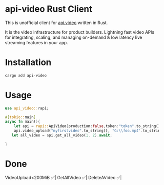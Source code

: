 
# api-video Rust Client
This is unofficial client for [api.video](https://api.video) written in Rust.

It is the video infrastructure for product builders. Lightning fast video APIs for integrating, scaling, and managing on-demand & low latency live streaming features in your app.

# Installation
```rust
cargo add api-video
```
# Usage
```rust
use api_video::rapi;

#[tokio::main]
async fn main(){
    let api = rapi::ApiVideo{production:false,token:"token".to_string()};
    api.video_upload("myfirstvideo".to_string(), "G:\\foo.mp4".to_string()).await;
   let all_video = api.get_all_video(1, 2).await;

}
```
# Done

VideoUpload<200MiB ✅|
GetAllVideo ✅|
DeleteAVideo ✅|

